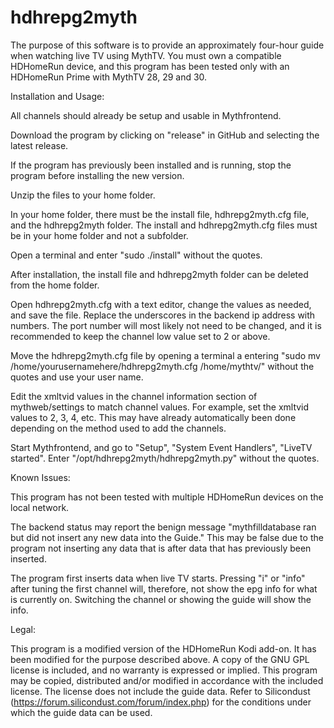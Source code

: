 # hdhrepg2myth

The purpose of this software is to provide an approximately four-hour guide when watching live TV using MythTV. You must own a compatible HDHomeRun device, and this program has been tested only with an HDHomeRun Prime with MythTV 28, 29 and 30.

Installation and Usage:

All channels should already be setup and usable in Mythfrontend.

Download the program by clicking on "release" in GitHub and selecting the latest release.

If the program has previously been installed and is running, stop the program before installing the new version.

Unzip the files to your home folder.

In your home folder, there must be the install file, hdhrepg2myth.cfg file, and the hdhrepg2myth folder. The install and hdhrepg2myth.cfg files must be in your home folder and not a subfolder.

Open a terminal and enter "sudo ./install" without the quotes.

After installation, the install file and hdhrepg2myth folder can be deleted from the home folder.

Open hdhrepg2myth.cfg with a text editor, change the values as needed, and save the file. Replace the underscores in the backend ip address with numbers. The port number will most likely not need to be changed, and it is recommended to keep the channel low value set to 2 or above.

Move the hdhrepg2myth.cfg file by opening a terminal a entering "sudo mv /home/yourusernamehere/hdhrepg2myth.cfg /home/mythtv/" without the quotes  and use your user name.

Edit the xmltvid values in the channel information section of mythweb/settings to match channel values. For example, set the xmltvid values to 2, 3, 4, etc.  This may have already automatically been done depending on the method used to add the channels.

Start Mythfrontend, and go to "Setup", "System Event Handlers", "LiveTV started". Enter "/opt/hdhrepg2myth/hdhrepg2myth.py" without the quotes.

Known Issues:

This program has not been tested with multiple HDHomeRun devices on the local network.

The backend status may report the benign message "mythfilldatabase ran but did not insert any new data into the Guide." This may be false due to the program not inserting any data that is after data that has previously been inserted.

The program first inserts data when live TV starts. Pressing "i" or "info" after tuning the first channel will, therefore, not show the epg info for what is currently on. Switching the channel or showing the guide will show the info.

Legal:

This program is a modified version of the HDHomeRun Kodi add-on. It has been modified for the purpose described above. A copy of the GNU GPL license is included, and no warranty is expressed or implied. This program may be copied, distributed and/or modified in accordance with the included license. The license does not include the guide data. Refer to Silicondust (https://forum.silicondust.com/forum/index.php) for the conditions under which the guide data can be used.
